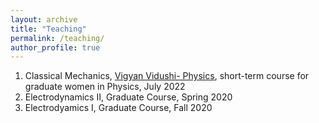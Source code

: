 ```yaml
---
layout: archive
title: "Teaching"
permalink: /teaching/
author_profile: true
---
```


1. Classical Mechanics, [Vigyan Vidushi- Physics](https://vv.hbcse.tifr.res.in), short-term course for graduate women in Physics, July 2022
2. Electrodynamics II, Graduate Course, Spring 2020
3. Electrodyamics I, Graduate Course, Fall 2020
  


